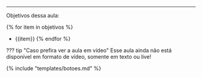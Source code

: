 
---

Objetivos dessa aula:

{% for item in objetivos %}
- {{item}}
{% endfor %}

??? tip "Caso prefira ver a aula em vídeo"
	Esse aula ainda não está disponível em formato de vídeo, somente em texto ou live!

{% include "templates/botoes.md" %}
